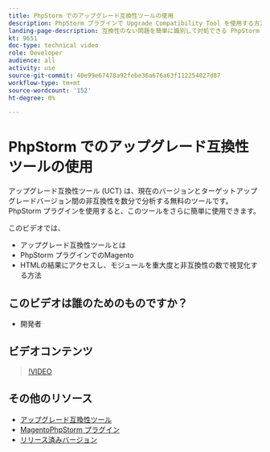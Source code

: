 ```yaml
---
title: PhpStorm でのアップグレード互換性ツールの使用
description: PhpStorm プラグインで Upgrade Compatibility Tool を使用する方法については、このテクニカルビデオをご覧ください。
landing-page-description: 互換性のない問題を簡単に識別して対処できる PhpStorm プラグインと共に Upgrade Compatibility Tool を使用する方法を説明します。
kt: 9651
doc-type: technical video
role: Developer
audience: all
activity: use
source-git-commit: 40e99e67478a92febe36a676a63f112254027d87
workflow-type: tm+mt
source-wordcount: '152'
ht-degree: 0%

---
```


# PhpStorm でのアップグレード互換性ツールの使用

アップグレード互換性ツール (UCT) は、現在のバージョンとターゲットアップグレードバージョン間の非互換性を数分で分析する無料のツールです。 PhpStorm プラグインを使用すると、このツールをさらに簡単に使用できます。

このビデオでは、

- アップグレード互換性ツールとは
- PhpStorm プラグインでのMagento
- HTMLの結果にアクセスし、モジュールを重大度と非互換性の数で視覚化する方法

## このビデオは誰のためのものですか？

- 開発者

## ビデオコンテンツ

>[!VIDEO](https://video.tv.adobe.com/v/340150?quality=12&learn=on)

## その他のリソース

- [アップグレード互換性ツール](https://experienceleague.adobe.com/docs/commerce-operations/upgrade-guide/upgrade-compatibility-tool/overview.html)
- [MagentoPhpStorm プラグイン](https://plugins.jetbrains.com/plugin/8024-magento-phpstorm)
- [リリース済みバージョン](https://devdocs.magento.com/release/released-versions.html)
